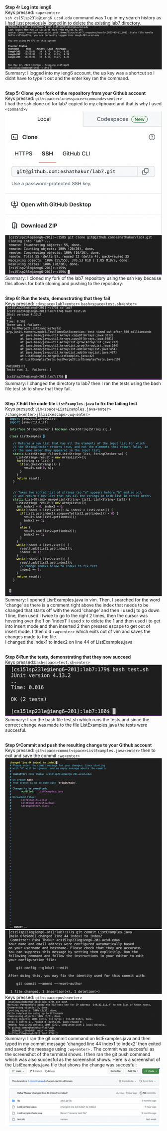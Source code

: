 **Step 4: Log into ieng6**
<br>Keys pressed: `<up><enter>`
<br>`ssh cs15lsp23le@ieng6.ucsd.edu` command was 1 up in my search history as I had just previously logged in to delete the existing lab7 directory.
<br>![Image](step4.png)
<br>Summary: I logged into my ieng6 account, the up key was a shortcut so I didnt have to type it out and the enter key ran the command.

<br>**Step 5: Clone your fork of the repository from your Github account**
<br>Keys pressed: `git<space>clone<space><command>v<enter>`
<br>I had the ssh clone url for lab7 copied to my clipboard and that is why I used `<command>v`
<br>![Image](SSHclone.png)
<br>![Image](step5.png)
<br>Summary: I cloned my fork of the lab7 repository using the ssh key because this allows for both cloning and pushing to the repository.

<br>**Step 6: Run the tests, demonstrating that they fail**
<br>Keys pressed: `cd<space>lab7<enter>` `bash<space>test.sh<enter>` 
<br>![Image](step6.png)
<br>Summary: I changed the directory to lab7 then I ran the tests using the bash file test.sh to show that they fail.

<br>**Step 7:Edit the code file `ListExamples.java` to fix the failing test**
<br>Keys pressed: `vim<space>ListExamples.java<enter>` `/change<enter>jllxi2<escape>:wq<enter>`
<br>![Image](step7.png)
<br> Summary: I opened LisrExamples.java in vim. Then, I searched for the word 'change' as there is a comment right above the index that needs to be changed that starts off with the word 'change' and then I used j to go down 1 line, then used l twice to go to the right 2 times, then the cursor was hovering over the 1 on 'index1' I used x to delete the 1 and then used i to get into insert mode and then inserted 2 then pressed escape to get out of insert mode. I then did `:wq<enter>` which exits out of vim and saves the changes made to the file. 
<br>I changed the index1 to index2 on line 44 of ListExamples.java

<br>**Step 8:Run the tests, demonstrating that they now succeed**
<br>Keys pressed:`bash<space>test.sh<enter>` 
<br>![Image](step8.png)
<br> Summary: I ran the bash file test.sh which runs the tests and since the correct change was made to the file ListExamples.java the tests were succesful.

<br>**Step 9:Commit and push the resulting change to your Github account**
<br>Keys pressed: `git<space>commit<space>ListExamples.java<enter>` then to exit and save the commit `:wq<enter>` 
<br>![Image](commit2.png)
<br>![Image](commit.png)
<br>Keys pressed: `git<space>push<enter>`
<br>![Image](push.png)
<br>Summary: I ran the git commit command on listExamples.java and then typed in my commit message 'changed line 44 index1 to index2' then exited and saved the message using `:wq<enter>` . The commit was succesful as the screenshot of the terminal shows. I then ran the git push command which was also succesful as the screenshot shows. Here is a screenshot of the ListExamples.java file that shows the change was succesful:
<br>![Image](success.png)

